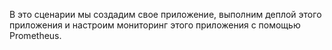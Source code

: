 В это сценарии мы создадим свое приложение, выполним деплой этого приложения и настроим мониторинг этого приложения с помощью Prometheus.

